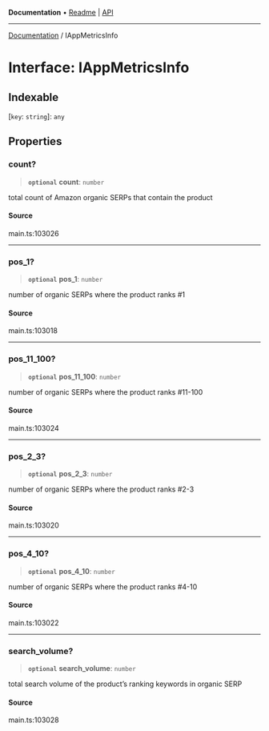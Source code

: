 **Documentation** • [Readme](../README.md) \| [API](../globals.md)

***

[Documentation](../README.md) / IAppMetricsInfo

# Interface: IAppMetricsInfo

## Indexable

 \[`key`: `string`\]: `any`

## Properties

### count?

> **`optional`** **count**: `number`

total count of Amazon organic SERPs that contain the product

#### Source

main.ts:103026

***

### pos\_1?

> **`optional`** **pos\_1**: `number`

number of organic SERPs where the product ranks #1

#### Source

main.ts:103018

***

### pos\_11\_100?

> **`optional`** **pos\_11\_100**: `number`

number of organic SERPs where the product ranks #11-100

#### Source

main.ts:103024

***

### pos\_2\_3?

> **`optional`** **pos\_2\_3**: `number`

number of organic SERPs where the product ranks #2-3

#### Source

main.ts:103020

***

### pos\_4\_10?

> **`optional`** **pos\_4\_10**: `number`

number of organic SERPs where the product ranks #4-10

#### Source

main.ts:103022

***

### search\_volume?

> **`optional`** **search\_volume**: `number`

total search volume of the product’s ranking keywords in organic SERP

#### Source

main.ts:103028
